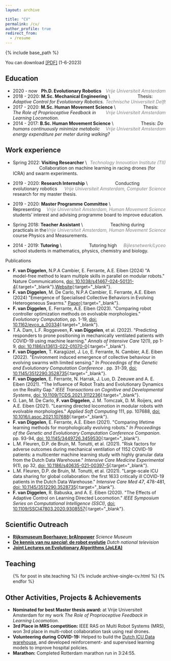 ```yaml
---
layout: archive

title: "CV"
permalink: /cv/
author_profile: true
redirect_from:
  - /resume
---
```


{% include base_path %}

You can download <span style="color: gray; font-size:14px;">[[PDF]](../files/CV_Fudavd.pdf)</span> (1-6-2023)

Education
-

* 2020 - now&nbsp;&nbsp; **Ph.D. Evolutionary Robotics** <span style="float:right;color: gray; font-size:14px;">_Vrije Universiteit Amsterdam_</span>
* 2018 - 2020: **M.Sc. Mechanical Engineering** <span style="float:right;color: gray; font-size:14px;">_Technische Universiteit Delft_</span> \\
  &nbsp;&nbsp;&nbsp;&nbsp;&nbsp;&nbsp;&nbsp;&nbsp;&nbsp;&nbsp;&nbsp;&nbsp;&nbsp;&nbsp;&nbsp;&nbsp;&nbsp;&nbsp;&nbsp;&nbsp; Thesis: _Adaptive Control for Evolutionary Robotics._
* 2017 - 2020: **M.Sc. Human Movement Science** <span style="float:right;color: gray; font-size:14px;">_Vrije Universiteit Amsterdam_</span> \\
  &nbsp;&nbsp;&nbsp;&nbsp;&nbsp;&nbsp;&nbsp;&nbsp;&nbsp;&nbsp;&nbsp;&nbsp;&nbsp;&nbsp;&nbsp;&nbsp;&nbsp;&nbsp;&nbsp;&nbsp; Thesis: _The Role of Proprioceptive Feedback in Learning Locomotion._
* 2014 - 2017: **B.Sc. Human Movement Science** <span style="float:right;color: gray; font-size:14px;">_Vrije Universiteit Amsterdam_</span>\\
  &nbsp;&nbsp;&nbsp;&nbsp;&nbsp;&nbsp;&nbsp;&nbsp;&nbsp;&nbsp;&nbsp;&nbsp;&nbsp;&nbsp;&nbsp;&nbsp;&nbsp;&nbsp;&nbsp;&nbsp; Thesis: _Do humans continuously minimize metabolic energy expenditure per meter during walking?_

Work experience
-

* Spring 2022: **Visiting Researcher** <span style="float:right;color: gray; font-size:14px;">_Technology Innovation Institute (TII)_</span> \\
&nbsp;&nbsp;&nbsp;&nbsp;&nbsp;&nbsp;&nbsp;&nbsp;&nbsp;&nbsp;&nbsp;&nbsp;&nbsp;&nbsp;&nbsp;&nbsp;&nbsp;&nbsp;&nbsp;&nbsp; Collaboration on machine learning in racing drones (for ICRA) and swarm experiments. 

* 2019 - 2020: **Research Internship** <span style="float:right;color: gray; font-size:14px;">_Vrije Universiteit Amsterdam, Computer Science_</span>  \\
&nbsp;&nbsp;&nbsp;&nbsp;&nbsp;&nbsp;&nbsp;&nbsp;&nbsp;&nbsp;&nbsp;&nbsp;&nbsp;&nbsp;&nbsp;&nbsp;&nbsp;&nbsp;&nbsp;&nbsp; Conducting evolutionary robotics research for my master thesis. 
  
* 2019 - 2020: **Master Programme Committee** <span style="float:right;color: gray; font-size:14px;">_Vrije Universiteit Amsterdam, Human Movement Science_</span> \\
&nbsp;&nbsp;&nbsp;&nbsp;&nbsp;&nbsp;&nbsp;&nbsp;&nbsp;&nbsp;&nbsp;&nbsp;&nbsp;&nbsp;&nbsp;&nbsp;&nbsp;&nbsp;&nbsp;&nbsp; Representing students’ interest and advising programme board to improve education.

* Spring 2018: **Teacher Assistant** <span style="float:right;color: gray; font-size:14px;"> _Vrije Universiteit Amsterdam, Human Movement Science_</span> \\
&nbsp;&nbsp;&nbsp;&nbsp;&nbsp;&nbsp;&nbsp;&nbsp;&nbsp;&nbsp;&nbsp;&nbsp;&nbsp;&nbsp;&nbsp;&nbsp;&nbsp;&nbsp;&nbsp;&nbsp; Teaching during practicals in the course Physics and Measurements.
  
* 2014 - 2019: **Tutoring** <span style="float:right;color: gray; font-size:14px;"> _Bijlesnetwerk/Lyceo_</span> \\
&nbsp;&nbsp;&nbsp;&nbsp;&nbsp;&nbsp;&nbsp;&nbsp;&nbsp;&nbsp;&nbsp;&nbsp;&nbsp;&nbsp;&nbsp;&nbsp;&nbsp;&nbsp;&nbsp;&nbsp; Tutoring high school students in mathematics, physics, chemistry and biology.


Publications
* **F. van Diggelen**, N.P.A Cambier, E. Ferrante, A.E. Eiben (2024) &quot;A model-free method to learn multiple skills in parallel on modular robots.&quot; Nature Communications, [doi: 10.1038/s41467-024-50131-4](https://doi.org/10.1038/s41467-024-50131-4){:target="_blank"}.[Website](https://fudavd.github.io/multi-skill-learning/){:target="_blank"}.
* **F. van Diggelen**, M. De Carlo, N.P.A Cambier, E. Ferrante, A.E. Eiben (2024) &quot;Emergence of Specialised Collective Behaviors in Evolving Heterogeneous Swarms.&quot; [Paper](https://arxiv.org/pdf/2402.04763){:target="_blank"}.
* **F. van Diggelen**, E. Ferrante, A.E. Eiben (2023). &quot;Comparing robot controller optimization methods on evolvable morphologies.&quot; <i>Evolutionary Computation</i>, pp. 1-19, [doi: 10.1162/evco_a_00334](https://doi.org/10.1162/evco_a_00334){:target="_blank"}.
* T.A. Dam, L.F. Roggeveen, **F. van Diggelen**, et al. (2022). &quot;Predicting responders to prone positioning in mechanically ventilated patients with COVID-19 using machine learning.&quot; <i>Annals of Intensive Care </i> 12(1), pp 1-9, [doi: 10.1186/s13613-022-01070-0](https://doi.org/10.1186/s13613-022-01070-0){:target="_blank"}.
* **F. van Diggelen**, T. Karagüzel, J. Lo, E. Ferrante, N. Cambier, A.E. Eiben (2022). &quot;Environment induced emergence of collective behaviour in evolving swarms with limited sensing.&quot; <i>In Proceedings of the Genetic and Evolutionary Computation Conference </i>. pp. 31-39, [doi: 10.1145/3512290.3528735](https://doi.org/10.1145/3512290.3528735){:target="_blank"}.
* **F. van Diggelen**, E. Ferrante, N. Harrak, J. Luo, D. Zeeuwe and A. E. Eiben (2021). &quot;The Influence of Robot Traits and Evolutionary Dynamics on the Reality Gap.&quot; <i>IEEE Transactions on Cognitive and Developmental Systems</i>, [doi: 10.1109/TCDS.2021.3112236](https://doi.org/10.1109/TCDS.2021.3112236){:target="_blank"}.
* G. Lan, M. De Carlo, **F. van Diggelen**, J. M. Tomczak, D. M. Roijers, and A.E. Eiben (2021). &quot;Learning directed locomotion in modular robots with evolvable morphologies.&quot; <i>Applied Soft Computing </i> 111, pp. 107688, [doi: 10.1016/j.asoc.2021.107688](https://doi.org/10.1016/j.asoc.2021.107688){:target="_blank"}.
* **F. van Diggelen**, E. Ferrante, A.E. Eiben (2021). &quot;Comparing lifetime learning methods for morphologically evolving robots.&quot; <i>In Proceedings of the Genetic and Evolutionary Computation Conference Companion</i>. pp. 93-94, [doi: 10.1145/3449726.3459530](https://doi.org/10.1145/3449726.3459530){:target="_blank"}.
* L.M. Fleuren, D.P. de Bruin, M. Tonutti, et al. (2021). &quot;Risk factors for adverse outcomes during mechanical ventilation of 1152 COVID-19 patients: a multicenter machine learning study with highly granular data from the Dutch Data Warehouse.&quot; <i>Intensive Care Medicine Experimental </i> 9(1), pp 32, [doi: 10.1186/s40635-021-00397-5](https://doi.org/10.1186/s40635-021-00397-5){:target="_blank"}.
* L.M. Fleuren, D.P. de Bruin, M. Tonutti, et al. (2021). &quot;Large-scale ICU data sharing for global collaboration: the first 1633 critically ill COVID-19 patients in the Dutch Data Warehouse.&quot; <i>Intensive Care Med 47</i>, 478-481, [doi: 10.1145/3512290.3528735](https://doi.org/10.1007/s00134-021-06361-x){:target="_blank"}.
* **F. van Diggelen**, R. Babuska, and A. E. Eiben (2020). &quot;The Effects of Adaptive Control on Learning Directed Locomotion.&quot; <i>IEEE Symposium Series on Computational Intelligence (SSCI)</i>, [doi: 10.1109/SSCI47803.2020.9308557](https://doi.org/10.1109/SSCI47803.2020.9308557){:target="_blank"}.


Scientific Outreach
-

* [__Rijksmuseum Boerhaave: brAInpower__](https://fudavd.github.io/portfolio/A_SO/#rijksmuseum-boerhaave-brainpower) _Science Museum_
* [__De kennis van nu _special_: de robot evolutie__](https://fudavd.github.io/portfolio/A_SO/#de-kennis-van-nu-special-de-robot-evolutie) _Dutch national television_
* [__Joint Lectures on Evolutionary Algorithms (JoLEA)__](https://fudavd.github.io/portfolio/A_SO/#joint-lectures-on-evolutionary-algorithms-jolea)
  
Teaching
-

  <ul>{% for post in site.teaching %}
    {% include archive-single-cv.html %}
  {% endfor %}</ul>

Other Activities, Projects & Achievements
-

* **Nominated for best Master thesis award:**
        at Vrije Universiteit Amsterdam for my work _The Role of Proprioceptive Feedback in Learning Locomotion._
* **3rd Place in MRS competition:**
        IEEE RAS on Multi Robot Systems (MRS), won 3rd place in multi-robot collaboration task using real drones.
* **Volunteering during COVID-19:**
        Helped to build the [Dutch ICU Data warehouse](https://www.icudata.nl/), and developed reinforcement- and supervised learning models to improve hospital policies.
* **Marathon:**
        Completed Rotterdam marathon run in 3:24:55.